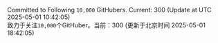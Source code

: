 Committed to Following `10,000` GitHubers. Current: <!-- FOLLOWING_COUNT -->300<!-- FOLLOWING_COUNT --> (Update at UTC <!-- LAST_UPDATED -->2025-05-01 10:42:05<!-- LAST_UPDATED -->)<br>
致力于关注`10,000`个GitHuber。当前：<!-- FOLLOWING_COUNT -->300<!-- FOLLOWING_COUNT --> (更新于北京时间 <!-- LAST_UPDATED_CST -->2025-05-01 18:42:05<!-- LAST_UPDATED_CST -->)
